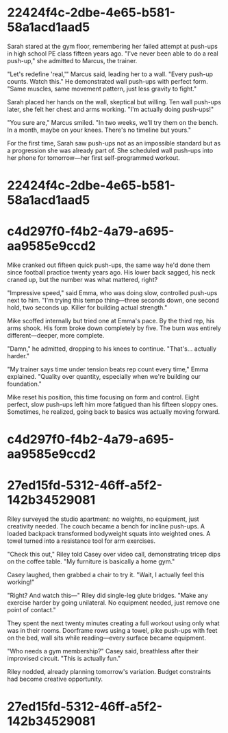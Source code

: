

# 22424f4c-2dbe-4e65-b581-58a1acd1aad5

Sarah stared at the gym floor, remembering her failed attempt at push-ups in high school PE class fifteen years ago. "I've never been able to do a real push-up," she admitted to Marcus, the trainer.

"Let's redefine 'real,'" Marcus said, leading her to a wall. "Every push-up counts. Watch this." He demonstrated wall push-ups with perfect form. "Same muscles, same movement pattern, just less gravity to fight."

Sarah placed her hands on the wall, skeptical but willing. Ten wall push-ups later, she felt her chest and arms working. "I'm actually doing push-ups!"

"You sure are," Marcus smiled. "In two weeks, we'll try them on the bench. In a month, maybe on your knees. There's no timeline but yours."

For the first time, Sarah saw push-ups not as an impossible standard but as a progression she was already part of. She scheduled wall push-ups into her phone for tomorrow—her first self-programmed workout.

# 22424f4c-2dbe-4e65-b581-58a1acd1aad5



# c4d297f0-f4b2-4a79-a695-aa9585e9ccd2

Mike cranked out fifteen quick push-ups, the same way he'd done them since football practice twenty years ago. His lower back sagged, his neck craned up, but the number was what mattered, right?

"Impressive speed," said Emma, who was doing slow, controlled push-ups next to him. "I'm trying this tempo thing—three seconds down, one second hold, two seconds up. Killer for building actual strength."

Mike scoffed internally but tried one at Emma's pace. By the third rep, his arms shook. His form broke down completely by five. The burn was entirely different—deeper, more complete.

"Damn," he admitted, dropping to his knees to continue. "That's... actually harder."

"My trainer says time under tension beats rep count every time," Emma explained. "Quality over quantity, especially when we're building our foundation."

Mike reset his position, this time focusing on form and control. Eight perfect, slow push-ups left him more fatigued than his fifteen sloppy ones. Sometimes, he realized, going back to basics was actually moving forward.

# c4d297f0-f4b2-4a79-a695-aa9585e9ccd2



# 27ed15fd-5312-46ff-a5f2-142b34529081

Riley surveyed the studio apartment: no weights, no equipment, just creativity needed. The couch became a bench for incline push-ups. A loaded backpack transformed bodyweight squats into weighted ones. A towel turned into a resistance tool for arm exercises.

"Check this out," Riley told Casey over video call, demonstrating tricep dips on the coffee table. "My furniture is basically a home gym."

Casey laughed, then grabbed a chair to try it. "Wait, I actually feel this working!"

"Right? And watch this—" Riley did single-leg glute bridges. "Make any exercise harder by going unilateral. No equipment needed, just remove one point of contact."

They spent the next twenty minutes creating a full workout using only what was in their rooms. Doorframe rows using a towel, pike push-ups with feet on the bed, wall sits while reading—every surface became equipment.

"Who needs a gym membership?" Casey said, breathless after their improvised circuit. "This is actually fun."

Riley nodded, already planning tomorrow's variation. Budget constraints had become creative opportunity.

# 27ed15fd-5312-46ff-a5f2-142b34529081

